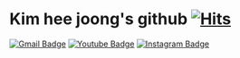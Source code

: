 Kim hee joong's github [![Hits](https://hits.seeyoufarm.com/api/count/incr/badge.svg?url=https%3A%2F%2Fgithub.com%2Fapplej424&count_bg=%2343FF2B&title_bg=%23027216&icon=apple.svg&icon_color=%23FF2F2F&title=Hits&edge_flat=true)](https://hits.seeyoufarm.com)
================================

[![Gmail Badge](https://img.shields.io/badge/GMail-AA00FF?style=flat&logo=Gmail&logoColor=white&logoWidth=20&link=mailto:applej424@naver.com)](mailto:applej424@naver.com)
[![Youtube Badge](https://img.shields.io/badge/Youtube-B7178C?style=flat&logo=Youtube&link=https://www.youtube.com/channel/UC2GvMG4GuDOjA1TKp9yPXPA/featured)](https://www.youtube.com/channel/UC2GvMG4GuDOjA1TKp9yPXPA/featured)
[![Instagram Badge](https://img.shields.io/badge/Instagram-2E3340?style=flat&logo=Instagram&link=https://www.instagram.com/applej42/?hl=ko)](https://www.instagram.com/applej42/?hl=ko)
